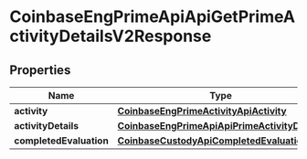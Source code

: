 
# CoinbaseEngPrimeApiApiGetPrimeActivityDetailsV2Response

## Properties
Name | Type | Description | Notes
------------ | ------------- | ------------- | -------------
**activity** | [**CoinbaseEngPrimeActivityApiActivity**](CoinbaseEngPrimeActivityApiActivity.md) |  | 
**activityDetails** | [**CoinbaseEngPrimeApiApiPrimeActivityDetails**](CoinbaseEngPrimeApiApiPrimeActivityDetails.md) |  | 
**completedEvaluation** | [**CoinbaseCustodyApiCompletedEvaluation**](CoinbaseCustodyApiCompletedEvaluation.md) |  |  [optional]



